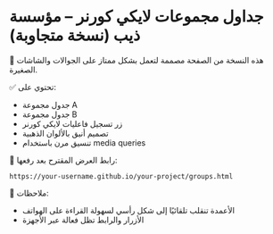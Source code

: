 # جداول مجموعات لايكي كورنر – مؤسسة ذيب (نسخة متجاوبة)

📱 هذه النسخة من الصفحة مصممة لتعمل بشكل ممتاز على الجوالات والشاشات الصغيرة.

✅ تحتوي على:
- جدول مجموعة A
- جدول مجموعة B
- زر تسجيل فاعليات لايكي كورنر
- تصميم أنيق بالألوان الذهبية
- تنسيق مرن باستخدام media queries

📎 رابط العرض المقترح بعد رفعها:
```
https://your-username.github.io/your-project/groups.html
```

🎯 ملاحظات:
- الأعمدة تنقلب تلقائيًا إلى شكل رأسي لسهولة القراءة على الهواتف
- الأزرار والرابط تظل فعالة عبر الأجهزة
